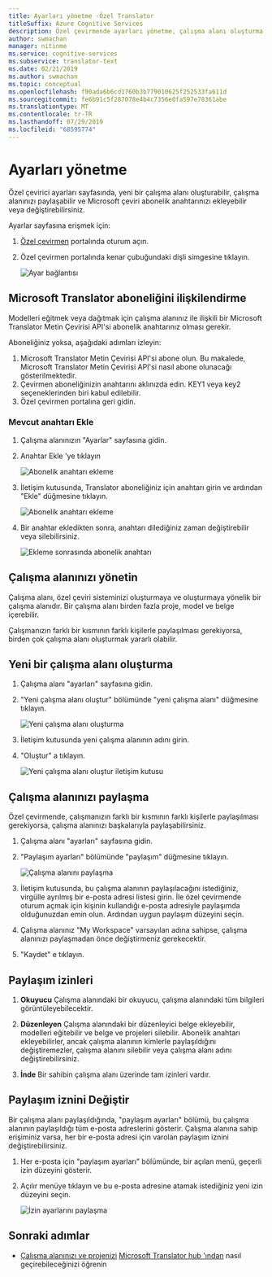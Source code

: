 ```yaml
---
title: Ayarları yönetme -Özel Translator
titleSuffix: Azure Cognitive Services
description: Özel çevirmende ayarları yönetme, çalışma alanı oluşturma, çalışma alanı paylaşma ve abonelik anahtarını yönetme.
author: swmachan
manager: nitinme
ms.service: cognitive-services
ms.subservice: translator-text
ms.date: 02/21/2019
ms.author: swmachan
ms.topic: conceptual
ms.openlocfilehash: f90ada6b6cd1760b3b779010625f252533fa611d
ms.sourcegitcommit: fe6b91c5f287078e4b4c7356e0fa597e78361abe
ms.translationtype: MT
ms.contentlocale: tr-TR
ms.lasthandoff: 07/29/2019
ms.locfileid: "68595774"
---
```

# <a name="how-to-manage-settings"></a>Ayarları yönetme

Özel çevirici ayarları sayfasında, yeni bir çalışma alanı oluşturabilir, çalışma alanınızı paylaşabilir ve Microsoft çeviri abonelik anahtarınızı ekleyebilir veya değiştirebilirsiniz.

Ayarlar sayfasına erişmek için:

1. [Özel çevirmen](https://portal.customtranslator.azure.ai/) portalında oturum açın.
2. Özel çevirmen portalında kenar çubuğundaki dişli simgesine tıklayın.

    ![Ayar bağlantısı](media/how-to/how-to-settings.png)

## <a name="associating-microsoft-translator-subscription"></a>Microsoft Translator aboneliğini ilişkilendirme

Modelleri eğitmek veya dağıtmak için çalışma alanınız ile ilişkili bir Microsoft Translator Metin Çevirisi API'si abonelik anahtarınız olması gerekir.

Aboneliğiniz yoksa, aşağıdaki adımları izleyin:

1. Microsoft Translator Metin Çevirisi API'si abone olun. Bu makalede, Microsoft Translator Metin Çevirisi API'si nasıl abone olunacağı gösterilmektedir.
2. Çevirmen aboneliğinizin anahtarını aklınızda edin. KEY1 veya key2 seçeneklerinden biri kabul edilebilir.
3. Özel çevirmen portalına geri gidin.

### <a name="add-existing-key"></a>Mevcut anahtarı Ekle

1.  Çalışma alanınızın "Ayarlar" sayfasına gidin.
2.  Anahtar Ekle 'ye tıklayın

    ![Abonelik anahtarı ekleme](media/how-to/how-to-add-subscription-key.png)

3. İletişim kutusunda, Translator aboneliğiniz için anahtarı girin ve ardından "Ekle" düğmesine tıklayın.

    ![Abonelik anahtarı ekleme](media/how-to/how-to-add-subscription-key-dialog.png)
4.  Bir anahtar ekledikten sonra, anahtarı dilediğiniz zaman değiştirebilir veya silebilirsiniz.

    ![Ekleme sonrasında abonelik anahtarı](media/how-to/subscription-key-after-add.png)

## <a name="manage-your-workspace"></a>Çalışma alanınızı yönetin

Çalışma alanı, özel çeviri sisteminizi oluşturmaya ve oluşturmaya yönelik bir çalışma alanıdır. Bir çalışma alanı birden fazla proje, model ve belge içerebilir.

Çalışmanızın farklı bir kısmının farklı kişilerle paylaşılması gerekiyorsa, birden çok çalışma alanı oluşturmak yararlı olabilir.

## <a name="create-a-new-workspace"></a>Yeni bir çalışma alanı oluşturma

1.  Çalışma alanı "ayarları" sayfasına gidin.
2.  "Yeni çalışma alanı oluştur" bölümünde "yeni çalışma alanı" düğmesine tıklayın.

    ![Yeni çalışma alanı oluşturma](media/how-to/create-new-workspace.png)

4.  İletişim kutusunda yeni çalışma alanının adını girin.
5.  "Oluştur" a tıklayın.

    ![Yeni çalışma alanı oluştur iletişim kutusu](media/how-to/create-new-workspace-dialog.png)

## <a name="share-your-workspace"></a>Çalışma alanınızı paylaşma

Özel çevirmende, çalışmanızın farklı bir kısmının farklı kişilerle paylaşılması gerekiyorsa, çalışma alanınızı başkalarıyla paylaşabilirsiniz.

1.  Çalışma alanı "ayarları" sayfasına gidin.
2.  "Paylaşım ayarları" bölümünde "paylaşım" düğmesine tıklayın.

    ![Çalışma alanını paylaşma](media/how-to/share-workspace.png)

3.  İletişim kutusunda, bu çalışma alanının paylaşılacağını istediğiniz, virgülle ayrılmış bir e-posta adresi listesi girin. İle özel çevirmende oturum açmak için kişinin kullandığı e-posta adresiyle paylaşımda olduğunuzdan emin olun. Ardından uygun paylaşım düzeyini seçin.

4.  Çalışma alanınız "My Workspace" varsayılan adına sahipse, çalışma alanınızı paylaşmadan önce değiştirmeniz gerekecektir.
5.  "Kaydet" e tıklayın.

## <a name="sharing-permissions"></a>Paylaşım izinleri

1.  **Okuyucu** Çalışma alanındaki bir okuyucu, çalışma alanındaki tüm bilgileri görüntüleyebilecektir.

2.  **Düzenleyen** Çalışma alanındaki bir düzenleyici belge ekleyebilir, modelleri eğitebilir ve belge ve projeleri silebilir. Abonelik anahtarı ekleyebilirler, ancak çalışma alanının kimlerle paylaşıldığını değiştiremezler, çalışma alanını silebilir veya çalışma alanı adını değiştirebilirsiniz.

3.  **İnde** Bir sahibin çalışma alanı üzerinde tam izinleri vardır.

## <a name="change-sharing-permission"></a>Paylaşım iznini Değiştir

Bir çalışma alanı paylaşıldığında, "paylaşım ayarları" bölümü, bu çalışma alanının paylaşıldığı tüm e-posta adreslerini gösterir. Çalışma alanına sahip erişiminiz varsa, her bir e-posta adresi için varolan paylaşım iznini değiştirebilirsiniz.

1.  Her e-posta için "paylaşım ayarları" bölümünde, bir açılan menü, geçerli izin düzeyini gösterir.

2.  Açılır menüye tıklayın ve bu e-posta adresine atamak istediğiniz yeni izin düzeyini seçin.

    ![İzin ayarlarını paylaşma](media/how-to/sharing-permission-settings.png)

## <a name="next-steps"></a>Sonraki adımlar

- [Çalışma alanınızı ve projenizi](how-to-migrate.md) [Microsoft Translator hub 'ından](https://hub.microsofttranslator.com) nasıl geçirebileceğinizi öğrenin
